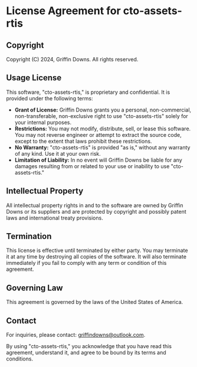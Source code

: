 # License Agreement for cto-assets-rtis

## Copyright

Copyright (C) 2024, Griffin Downs. All rights reserved.

## Usage License

This software, "cto-assets-rtis," is proprietary and confidential. It is provided under the following terms:

- **Grant of License:** Griffin Downs grants you a personal, non-commercial, non-transferable, non-exclusive right to use "cto-assets-rtis" solely for your internal purposes.
- **Restrictions:** You may not modify, distribute, sell, or lease this software. You may not reverse engineer or attempt to extract the source code, except to the extent that laws prohibit these restrictions.
- **No Warranty:** "cto-assets-rtis" is provided "as is," without any warranty of any kind. Use it at your own risk.
- **Limitation of Liability:** In no event will Griffin Downs be liable for any damages resulting from or related to your use or inability to use "cto-assets-rtis."

## Intellectual Property

All intellectual property rights in and to the software are owned by Griffin Downs or its suppliers and are protected by copyright and possibly patent laws and international treaty provisions.

## Termination

This license is effective until terminated by either party. You may terminate it at any time by destroying all copies of the software. It will also terminate immediately if you fail to comply with any term or condition of this agreement.

## Governing Law

This agreement is governed by the laws of the United States of America.

## Contact

For inquiries, please contact: griffindowns@outlook.com.

By using "cto-assets-rtis," you acknowledge that you have read this agreement, understand it, and agree to be bound by its terms and conditions.